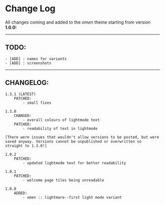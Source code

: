 # Change Log

All changes coming and added to the *omen* theme starting from version **1.0.0**!

<hr>

## TODO:

```
- [ADD] : names for variants
- [ADD] : screenshots
```

<hr>

## CHANGELOG:

```
1.3.1 (LATEST)
    PATCHED:
        - small fixes

1.3.0
    CHANGED:
        - overall colours of lightmode text
    PATCHED:
        - readability of text in lightmode

[There were issues that wouldn't allow versions to be posted, but were saved anyway. Versions cannot be unpublished or overwritten so straight to 1.3.0!]

1.0.2
    PATCHED:
        - updated lightmode text for better readability

1.0.1
    PATCHED:
        - welcome page tiles being unreadable

1.0.0
    ADDED:
        - omen :: lightmare--first light mode variant
```